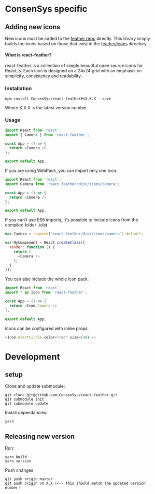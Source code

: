 # ConsenSys specific
## Adding new icons
New icons must be added to the [feather repo](https://github.com/ConsenSys/feather) directly. This library simply builds the icons based on those that exist in the [feather/icons](https://github.com/ConsenSys/feather/tree/master/icons) directory.

#### What is react-feather?
react-feather is a collection of simply beautiful open source icons for React.js. Each icon is designed on a 24x24 grid with an emphasis on simplicity, consistency and readability.

### Installation
    npm install ConsenSys/react-feather#vX.X.X --save
Where X.X.X is the latest version number
### Usage

```javascript
import React from 'react';
import { Camera } from 'react-feather';

const App = () => {
  return <Camera />
};

export default App;
```
If you are using WebPack, you can import only one icon.
```javascript
import React from 'react';
import Camera from 'react-feather/dist/icons/camera';

const App = () => {
  return <Camera />
};

export default App;
```
If you can't use ES6 imports, it's possible to include icons from the compiled folder ./dist.
```javascript
var Camera = require('react-feather/dist/icons/camera').default;

var MyComponent = React.createClass({
  render: function () {
    return (
      <Camera />
    );
  }
});
```
You can also include the whole icon pack:

```javascript
import React from 'react';
import * as Icon from 'react-feather';

const App = () => {
  return <Icon.Camera />
};

export default App;
```
Icons can be configured with inline props:
```javascript
<Icon.AlertCircle color="red" size={48} />
```

# Development
## setup
Clone and update submodule:
```
git clone git@github.com:ConsenSys/react-feather.git
git submodule init
git submodule update
```

Install dependancies:
```
yarn
```

## Releasing new version
Run:
```
yarn build
yarn version
```

Push changes
```
git push origin master
git push origin vX.X.X (<-- this should match the updated version number)
```

